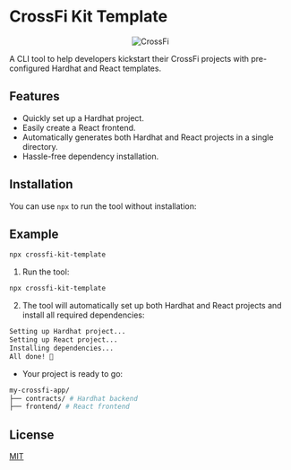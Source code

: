 # CrossFi Kit Template

<p align="center"> <img src="https://media.licdn.com/dms/image/D5612AQHrrSioOr_e2Q/article-cover_image-shrink_720_1280/0/1714774625587?e=2147483647&v=beta&t=tJIkdxeBYlVATaun5xIY_XRAzGe-b4ZgT-5F0rkRcoE" alt="CrossFi" /> </p>

A CLI tool to help developers kickstart their CrossFi projects with pre-configured Hardhat and React templates.

## Features

- Quickly set up a Hardhat project.
- Easily create a React frontend.
- Automatically generates both Hardhat and React projects in a single directory.
- Hassle-free dependency installation.

## Installation

You can use `npx` to run the tool without installation:

## Example

```bash
npx crossfi-kit-template
```

1. Run the tool:

```bash
npx crossfi-kit-template
```

2. The tool will automatically set up both Hardhat and React projects and install all required dependencies:

```bash
Setting up Hardhat project...
Setting up React project...
Installing dependencies...
All done! 🚀

```

- Your project is ready to go:

```bash
my-crossfi-app/
├── contracts/ # Hardhat backend
├── frontend/ # React frontend
```

## License

[MIT](https://github.com/CrossFi-Africa-Ecosystem/crossfi-africa/blob/main/LICENSE)
